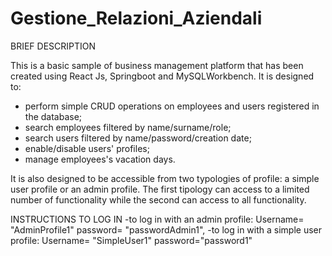 # Gestione_Relazioni_Aziendali

BRIEF DESCRIPTION

This is a basic sample of business management platform that has been created using React Js, Springboot and MySQLWorkbench.
It is designed to: 
- perform simple CRUD operations on employees and users registered in the database; 
- search employees filtered by name/surname/role;
- search users filtered by name/password/creation date;
- enable/disable users' profiles;
- manage employees's vacation days.

It is also designed to be accessible from two typologies of profile: a simple user profile or an admin profile. 
The first tipology can access to a limited number of functionality while the second can access to all functionality. 

INSTRUCTIONS TO LOG IN
-to log in with an admin profile: Username= "AdminProfile1" password= "passwordAdmin1",
-to log in with a simple user profile: Username= "SimpleUser1" password="password1"

